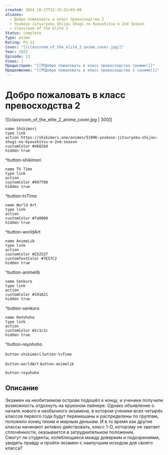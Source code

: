 ```yaml
---
created: 2024-10-27T22:15:21+03:00
aliases:
  - Добро пожаловать в класс превосходства 2
  - Youkoso Jitsuryoku Shijou Shugi no Kyoushitsu e 2nd Season
  - Classroom of the Elite 2
Status: complete
Type: anime
Rating: PG-13
Cover: "[[classroom_of_the_elite_2_anime_cover.jpg]]"
Year: 2022
Episode: 13
Views: 1
Предыстория: "[[⛩️Добро пожаловать в класс превосходства (аниме)]]"
Продолжение: "[[⛩️Добро пожаловать в класс превосходства 3 (аниме)]]"
---
```


# Добро пожаловать в класс превосходства 2

![[classroom_of_the_elite_2_anime_cover.jpg | 300]]

```button
name Shikimori
type link
action https://shikimori.one/animes/51096-youkoso-jitsuryoku-shijou-shugi-no-kyoushitsu-e-2nd-season
customColor #4682b4
hidden true
```
^button-shikimori

```button
name TV Time
type link
action 
customColor #997f00
hidden true
```
^button-tvTime

```button
name World Art
type link
action 
customColor #7a0000
hidden true
```
^button-worldArt

```button
name AnimeLib
type link
action 
customColor #252527
customTextColor #7E57C2
hidden true
```
^button-animelib

```button
name Senkuro
type link
action 
customColor #191A21
hidden true
```
^button-senkuro

```button
name ReYohoho
type link
action 
customColor #1c1c1c
hidden true
```
^button-reyohoho



`button-shikimori` `button-tvTime`

`button-worldArt` `button-animelib`

`button-reyohoho`

## Описание

Экзамен на необитаемом острове подошёл к концу, и ученики получили возможность отдохнуть на круизном лайнере. Однако объявление о начале нового и необычного экзамена, в котором ученики всех четырёх классов первого года будут перемешаны и распределены по группам, положило конец тихим и мирным денькам. И в то время как другие классы начинают активно действовать, класс 1-D, которому не хватает сплочённости, оказывается в затруднительном положении.  
Смогут ли студенты, колеблющиеся между доверием и подозрениями, увидеть правду и пройти экзамен с наилучшим исходом для своего класса?
